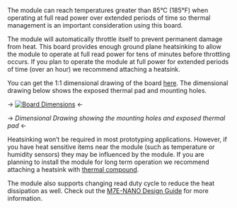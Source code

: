 The module can reach temperatures greater than 85&deg;C (185&deg;F) when operating at full read power over extended periods of time so thermal management is an important consideration using this board. 

The module will automatically throttle itself to prevent permanent damage from heat. This board provides enough ground plane heatsinking to allow the module to operate at full read power for tens of minutes before throttling occurs. If you plan to operate the module at full power for extended periods of time (over an hour) we recommend attaching a heatsink. 

You can get the 1:1 dimensional drawing of the board [here](https://cdn.sparkfun.com/assets/f/c/d/5/3/Simultaneous_RFID_Reader_3.3V-Dimensions1.png). The dimensional drawing below shows the exposed thermal pad and mounting holes. 

-> [![Board Dimensions](https://cdn.sparkfun.com/r/600-600/assets/f/c/d/5/3/Simultaneous_RFID_Reader_3.3V-Dimensions1.png)](https://cdn.sparkfun.com/assets/f/c/d/5/3/Simultaneous_RFID_Reader_3.3V-Dimensions1.png) <-

-> *Dimensional Drawing showing the mounting holes and exposed thermal pad* <-

Heatsinking won’t be required in most prototyping applications. However, if you have heat sensitive items near the module (such as temperature or humidity sensors) they may be influenced by the module. If you are planning to install the module for long term operation we recommend attaching a heatsink with [thermal compound](https://www.sparkfun.com/products/9599).

The module also supports changing read duty cycle to reduce the heat dissipation as well. Check out the [M7E-NANO Design Guide](https://cdn.sparkfun.com/assets/learn_tutorials/6/1/3/Nano_Design_Guide_rev01E.pdf) for more information.



